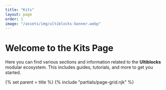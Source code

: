 ```yaml
---
title: "Kits"
layout: page
order: 1
image: "/assets/img/ultiblocks-banner.webp"
---
```


# Welcome to the Kits Page

Here you can find various sections and information related to the **Ultiblocks** modular ecosystem. This includes guides, tutorials, and more to get you started.


{% set parent = title %}
{% include "partials/page-grid.njk" %}

